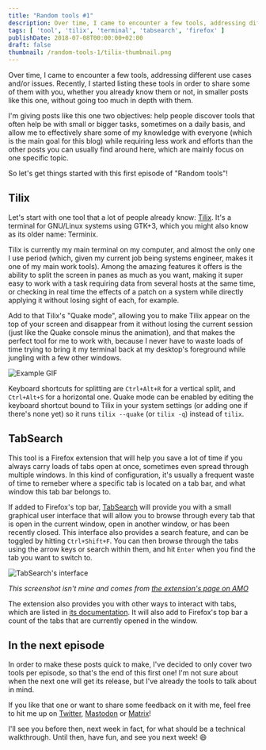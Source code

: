 ```yaml
---
title: "Random tools #1"
description: Over time, I came to encounter a few tools, addressing different use cases and/or issues. Recently, I started listing these tools in order to share some of them with you, whether you already know them or not, in smaller posts like this one, without going too much in depth with them. Welcome to the first episode of "Random tools"!
tags: [ 'tool', 'tilix', 'terminal', 'tabsearch', 'firefox' ]
publishDate: 2018-07-08T00:00:00+02:00
draft: false
thumbnail: /random-tools-1/tilix-thumbnail.png
---
```


Over time, I came to encounter a few tools, addressing different use cases and/or issues. Recently, I started listing these tools in order to share some of them with you, whether you already know them or not, in smaller posts like this one, without going too much in depth with them.

I'm giving posts like this one two objectives: help people discover tools that often help be with small or bigger tasks, sometimes on a daily basis, and allow me to effectively share some of my knowledge with everyone (which is the main goal for this blog) while requiring less work and efforts than the other posts you can usually find around here, which are mainly focus on one specific topic.

So let's get things started with this first episode of "Random tools"!

## Tilix

Let's start with one tool that a lot of people already know: [Tilix](https://gnunn1.github.io/tilix-web/). It's a terminal for GNU/Linux systems using GTK+3, which you might also know as its older name: Terminix.

Tilix is currently my main terminal on my computer, and almost the only one I use period (which, given my current job being systems engineer, makes it one of my main work tools). Among the amazing features it offers is the ability to split the screen in panes as much as you want, making it super easy to work with a task requiring data from several hosts at the same time, or checking in real time the effects of a patch on a system while directly applying it without losing sight of each, for example.

Add to that Tilix's "Quake mode", allowing you to make Tilix appear on the top of your screen and disappear from it without losing the current session (just like the Quake console minus the animation), and that makes the perfect tool for me to work with, because I never have to waste loads of time trying to bring it my terminal back at my desktop's foreground while jungling with a few other windows.

![Example GIF](/images/random-tools-1/tilix.gif)

Keyboard shortcuts for splitting are `Ctrl+Alt+R` for a vertical split, and `Ctrl+Alt+S` for a horizontal one. Quake mode can be enabled by editing the keyboard shortcut bound to Tilix in your system settings (or adding one if there's none yet) so it runs `tilix --quake` (or `tilix -q`) instead of `tilix`.

## TabSearch

This tool is a Firefox extension that will help you save a lot of time if you always carry loads of tabs open at once, sometimes even spread through multiple windows. In this kind of configuration, it's usually a frequent waste of time to remeber where a specific tab is located on a tab bar, and what window this tab bar belongs to.

If added to Firefox's top bar, [TabSearch](https://addons.mozilla.org/en-US/firefox/addon/tab_search/) will provide you with a small graphical user interface that will allow you to browse through every tab that is open in the current window, open in another window, or has been recently closed. This interface also provides a search feature, and can be toggled by hitting `Ctrl+Shift+F`. You can then browse through the tabs using the arrow keys or search within them, and hit `Enter` when you find the tab you want to switch to.

![TabSearch's interface](/images/random-tools-1/tabsearch.png)

*This screenshot isn't mine and comes from [the extension's page on AMO](https://addons.mozilla.org/en-US/firefox/addon/tab_search/)*

The extension also provides you with other ways to interact with tabs, which are listed in [its documentation](https://github.com/reblws/tab-search/#shortcuts). It will also add to Firefox's top bar a count of the tabs that are currently opened in the window.

## In the next episode

In order to make these posts quick to make, I've decided to only cover two tools per episode, so that's the end of this first one! I'm not sure about when the next one will get its release, but I've already the tools to talk about in mind.

If you like that one or want to share some feedback on it with me, feel free to hit me up on [Twitter](https://twitter.com/BrenAbolivier), [Mastodon](https://mastodon.social/@babolivier) or [Matrix](https://matrix.to/#/@Brendan:matrix.trancendances.fr)!

I'll see you before then, next week in fact, for what should be a technical walkthrough. Until then, have fun, and see you next week! 😄
